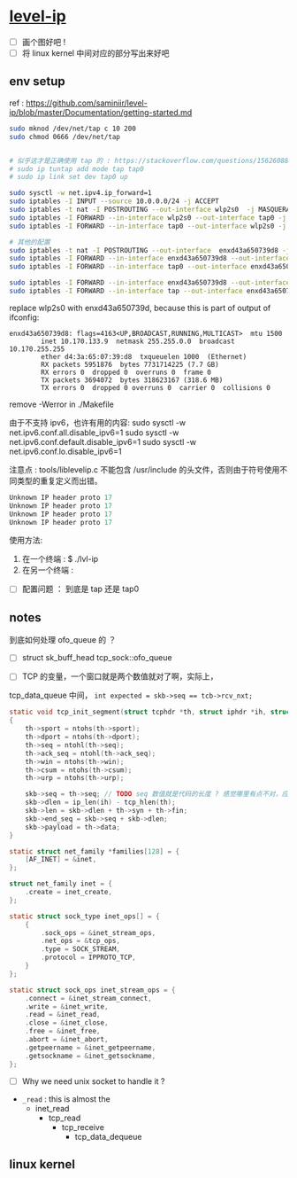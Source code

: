 # [level-ip](https://github.com/saminiir/level-ip)

- [ ] 画个图好吧 !
- [ ] 将 linux kernel 中间对应的部分写出来好吧

## env setup
ref : https://github.com/saminiir/level-ip/blob/master/Documentation/getting-started.md
```sh
sudo mknod /dev/net/tap c 10 200
sudo chmod 0666 /dev/net/tap


# 似乎这才是正确使用 tap 的 : https://stackoverflow.com/questions/15626088/tap-interfaces-and-dev-net-tun-device-using-ip-tuntap-command
# sudo ip tuntap add mode tap tap0
# sudo ip link set dev tap0 up

sudo sysctl -w net.ipv4.ip_forward=1
sudo iptables -I INPUT --source 10.0.0.0/24 -j ACCEPT
sudo iptables -t nat -I POSTROUTING --out-interface wlp2s0  -j MASQUERADE
sudo iptables -I FORWARD --in-interface wlp2s0 --out-interface tap0 -j ACCEPT
sudo iptables -I FORWARD --in-interface tap0 --out-interface wlp2s0 -j ACCEPT

# 其他的配置
sudo iptables -t nat -I POSTROUTING --out-interface  enxd43a650739d8 -j MASQUERADE
sudo iptables -I FORWARD --in-interface enxd43a650739d8 --out-interface tap0 -j ACCEPT
sudo iptables -I FORWARD --in-interface tap0 --out-interface enxd43a650739d8 -j ACCEPT

sudo iptables -I FORWARD --in-interface enxd43a650739d8 --out-interface tap -j ACCEPT
sudo iptables -I FORWARD --in-interface tap --out-interface enxd43a650739d8 -j ACCEPT
```

replace wlp2s0 with enxd43a650739d, because this is part of output of ifconfig:
```
enxd43a650739d8: flags=4163<UP,BROADCAST,RUNNING,MULTICAST>  mtu 1500
        inet 10.170.133.9  netmask 255.255.0.0  broadcast 10.170.255.255
        ether d4:3a:65:07:39:d8  txqueuelen 1000  (Ethernet)
        RX packets 5951876  bytes 7731714225 (7.7 GB)
        RX errors 0  dropped 0  overruns 0  frame 0
        TX packets 3694072  bytes 318623167 (318.6 MB)
        TX errors 0  dropped 0 overruns 0  carrier 0  collisions 0
```
remove -Werror in ./Makefile 

由于不支持 ipv6，也许有用的内容:
sudo sysctl -w net.ipv6.conf.all.disable_ipv6=1
sudo sysctl -w net.ipv6.conf.default.disable_ipv6=1
sudo sysctl -w net.ipv6.conf.lo.disable_ipv6=1

注意点 :  tools/liblevelip.c 不能包含 /usr/include 的头文件，否则由于符号使用不同类型的重复定义而出错。
```c
Unknown IP header proto 17
Unknown IP header proto 17
Unknown IP header proto 17
Unknown IP header proto 17
```
使用方法:
1. 在一个终端  : $ ./lvl-ip
2. 在另一个终端 :

- [ ] 配置问题 ： 到底是 tap 还是 tap0

## notes
到底如何处理 ofo_queue 的 ？

- [ ] struct sk_buff_head tcp_sock::ofo_queue


- [ ] TCP 的变量，一个窗口就是两个数值就对了啊，实际上，

tcp_data_queue 中间， `int expected = skb->seq == tcb->rcv_nxt;`

```c
static void tcp_init_segment(struct tcphdr *th, struct iphdr *ih, struct sk_buff *skb)
{
    th->sport = ntohs(th->sport);
    th->dport = ntohs(th->dport);
    th->seq = ntohl(th->seq);
    th->ack_seq = ntohl(th->ack_seq);
    th->win = ntohs(th->win);
    th->csum = ntohs(th->csum);
    th->urp = ntohs(th->urp);

    skb->seq = th->seq; // TODO seq 数值就是代码的长度 ? 感觉哪里有点不对，应该用工具查看一下
    skb->dlen = ip_len(ih) - tcp_hlen(th);
    skb->len = skb->dlen + th->syn + th->fin;
    skb->end_seq = skb->seq + skb->dlen;
    skb->payload = th->data;
}
```



```c
static struct net_family *families[128] = {
    [AF_INET] = &inet,
};

struct net_family inet = {
    .create = inet_create,
};

static struct sock_type inet_ops[] = {
    {
        .sock_ops = &inet_stream_ops,
        .net_ops = &tcp_ops,
        .type = SOCK_STREAM,
        .protocol = IPPROTO_TCP,
    }
};

static struct sock_ops inet_stream_ops = {
    .connect = &inet_stream_connect,
    .write = &inet_write,
    .read = &inet_read,
    .close = &inet_close,
    .free = &inet_free,
    .abort = &inet_abort,
    .getpeername = &inet_getpeername,
    .getsockname = &inet_getsockname,
};
```

- [ ] Why we need unix socket to handle it ?

- `_read` : this is almost the
  - inet_read
    - tcp_read
      - tcp_receive
        - tcp_data_dequeue


## linux kernel


[^1]: https://benohead.com/blog/2013/07/21/tcp-about-fin_wait_2-time_wait-and-close_wait/
